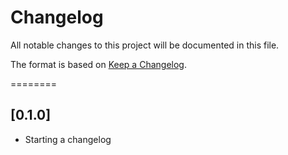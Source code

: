 # Changelog

All notable changes to this project will be documented in this file.

The format is based on [Keep a Changelog](https://keepachangelog.com/en/1.0.0/).


========

## [0.1.0]
- Starting a changelog